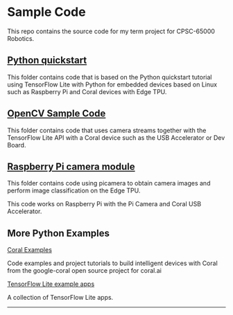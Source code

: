 # Sample Code

This repo contains the source code for my term project for CPSC-65000 Robotics.

## [Python quickstart](./tflite)

This folder contains code that is based on the Python quickstart tutorial using TensorFlow Lite with Python for embedded devices based on Linux such as Raspberry Pi and Coral devices with Edge TPU.

## [OpenCV Sample Code](./opencv)

This folder contains code that uses camera streams together with the TensorFlow Lite API with a Coral device such as the USB Accelerator or Dev Board.

## [Raspberry Pi camera module](./raspicam)

This folder contains code using picamera to obtain camera images and perform image classification on the Edge TPU.

This code works on Raspberry Pi with the Pi Camera and Coral USB Accelerator.

## More Python Examples

[Coral Examples](https://coral.ai/examples/)

Code examples and project tutorials to build intelligent devices with Coral from the google-coral open source project for coral.ai

[TensorFlow Lite example apps](https://www.tensorflow.org/lite/examples)

A collection of TensorFlow Lite apps.

---
